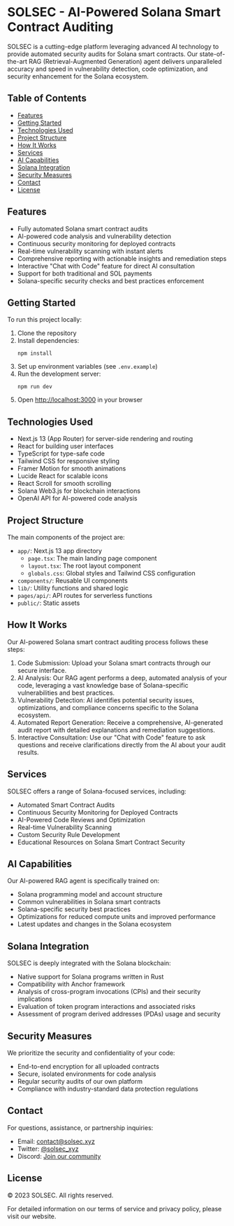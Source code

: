 # SOLSEC - AI-Powered Solana Smart Contract Auditing

SOLSEC is a cutting-edge platform leveraging advanced AI technology to provide automated security audits for Solana smart contracts. Our state-of-the-art RAG (Retrieval-Augmented Generation) agent delivers unparalleled accuracy and speed in vulnerability detection, code optimization, and security enhancement for the Solana ecosystem.

## Table of Contents

- [Features](#features)
- [Getting Started](#getting-started)
- [Technologies Used](#technologies-used)
- [Project Structure](#project-structure)
- [How It Works](#how-it-works)
- [Services](#services)
- [AI Capabilities](#ai-capabilities)
- [Solana Integration](#solana-integration)
- [Security Measures](#security-measures)
- [Contact](#contact)
- [License](#license)

## Features

- Fully automated Solana smart contract audits
- AI-powered code analysis and vulnerability detection
- Continuous security monitoring for deployed contracts
- Real-time vulnerability scanning with instant alerts
- Comprehensive reporting with actionable insights and remediation steps
- Interactive "Chat with Code" feature for direct AI consultation
- Support for both traditional and SOL payments
- Solana-specific security checks and best practices enforcement

## Getting Started

To run this project locally:

1. Clone the repository
2. Install dependencies:
   ```
   npm install
   ```
3. Set up environment variables (see `.env.example`)
4. Run the development server:
   ```
   npm run dev
   ```
5. Open [http://localhost:3000](http://localhost:3000) in your browser

## Technologies Used

- Next.js 13 (App Router) for server-side rendering and routing
- React for building user interfaces
- TypeScript for type-safe code
- Tailwind CSS for responsive styling
- Framer Motion for smooth animations
- Lucide React for scalable icons
- React Scroll for smooth scrolling
- Solana Web3.js for blockchain interactions
- OpenAI API for AI-powered code analysis

## Project Structure

The main components of the project are:

- `app/`: Next.js 13 app directory
  - `page.tsx`: The main landing page component
  - `layout.tsx`: The root layout component
  - `globals.css`: Global styles and Tailwind CSS configuration
- `components/`: Reusable UI components
- `lib/`: Utility functions and shared logic
- `pages/api/`: API routes for serverless functions
- `public/`: Static assets

## How It Works

Our AI-powered Solana smart contract auditing process follows these steps:

1. Code Submission: Upload your Solana smart contracts through our secure interface.
2. AI Analysis: Our RAG agent performs a deep, automated analysis of your code, leveraging a vast knowledge base of Solana-specific vulnerabilities and best practices.
3. Vulnerability Detection: AI identifies potential security issues, optimizations, and compliance concerns specific to the Solana ecosystem.
4. Automated Report Generation: Receive a comprehensive, AI-generated audit report with detailed explanations and remediation suggestions.
5. Interactive Consultation: Use our "Chat with Code" feature to ask questions and receive clarifications directly from the AI about your audit results.

## Services

SOLSEC offers a range of Solana-focused services, including:

- Automated Smart Contract Audits
- Continuous Security Monitoring for Deployed Contracts
- AI-Powered Code Reviews and Optimization
- Real-time Vulnerability Scanning
- Custom Security Rule Development
- Educational Resources on Solana Smart Contract Security

## AI Capabilities

Our AI-powered RAG agent is specifically trained on:

- Solana programming model and account structure
- Common vulnerabilities in Solana smart contracts
- Solana-specific security best practices
- Optimizations for reduced compute units and improved performance
- Latest updates and changes in the Solana ecosystem

## Solana Integration

SOLSEC is deeply integrated with the Solana blockchain:

- Native support for Solana programs written in Rust
- Compatibility with Anchor framework
- Analysis of cross-program invocations (CPIs) and their security implications
- Evaluation of token program interactions and associated risks
- Assessment of program derived addresses (PDAs) usage and security

## Security Measures

We prioritize the security and confidentiality of your code:

- End-to-end encryption for all uploaded contracts
- Secure, isolated environments for code analysis
- Regular security audits of our own platform
- Compliance with industry-standard data protection regulations

## Contact

For questions, assistance, or partnership inquiries:

- Email: [contact@solsec.xyz](mailto:contact@solsec.xyz)
- Twitter: [@solsec_xyz](https://twitter.com/solsec_xyz)
- Discord: [Join our community](https://discord.gg/solsec)

## License

© 2023 SOLSEC. All rights reserved.

For detailed information on our terms of service and privacy policy, please visit our website.
